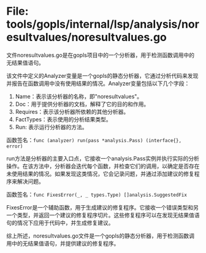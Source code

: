 # File: tools/gopls/internal/lsp/analysis/noresultvalues/noresultvalues.go

文件noresultvalues.go是在gopls项目中的一个分析器，用于检测函数调用中的无结果值语句。

该文件中定义的Analyzer变量是一个gopls的静态分析器，它通过分析代码来发现并报告在函数调用中没有使用结果的情况。Analyzer变量包括以下几个字段：

1. Name：表示该分析器的名称，即"noresultvalues"。
2. Doc：用于提供分析器的文档，解释了它的目的和作用。
3. Requires：表示该分析器所依赖的其他分析器。
4. FactTypes：表示使用的分析结果类型。
5. Run: 表示运行分析器的方法。

函数签名：`func (analyzer) run(pass *analysis.Pass) (interface{}, error)`

run方法是分析器的主要入口点，它接收一个analysis.Pass实例并执行实际的分析操作。在该方法中，分析器会迭代每个函数，并检查它们的调用，以确定是否存在未使用结果的情况。如果发现这类情况，它会记录问题，并通过添加建议的修复程序来解决问题。

函数签名：`func FixesError(_, _ types.Type) []analysis.SuggestedFix`

FixesError是一个辅助函数，用于生成建议的修复程序。它接收一个错误类型和另一个类型，并返回一个建议的修复程序切片。这些修复程序可以在发现无结果值语句的情况下应用于代码中，并生成修复建议。

综上所述，noresultvalues.go文件是一个gopls的静态分析器，用于检测函数调用中的无结果值语句，并提供建议的修复程序。


